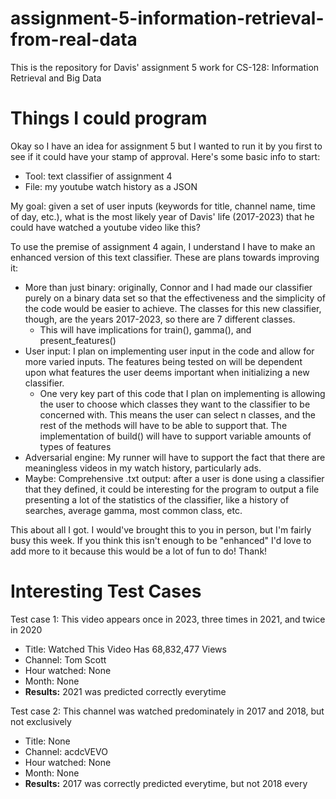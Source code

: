 # assignment-5-information-retrieval-from-real-data
This is the repository for Davis' assignment 5 work for CS-128: Information Retrieval and Big Data

# Things I could program

Okay so I have an idea for assignment 5 but I wanted to run it by you first to see if it could have your stamp of approval. Here's some basic info to start:

- Tool: text classifier of assignment 4
- File: my youtube watch history as a JSON

My goal: given a set of user inputs (keywords for title, channel name, time of day, etc.), what is the most likely year 
of Davis' life (2017-2023) that he could have watched a youtube video like this?

To use the premise of assignment 4 again, I understand I have to make an enhanced version of this text classifier. These
are plans towards improving it:

- More than just binary: originally, Connor and I had made our classifier purely on a binary data set so that the
effectiveness and the simplicity of the code would be easier to achieve. The classes for this new classifier, though,
are the years 2017-2023, so there are 7 different classes.
  - This will have implications for train(), gamma(), and present_features()
- User input: I plan on implementing user input in the code and allow for more varied inputs. The features being tested
on will be dependent upon what features the user deems important when initializing a new classifier.
  - One very key part of this code that I plan on implementing is allowing the user to choose which classes they want to
the classifier to be concerned with. This means the user can select n classes, and the rest of the methods will have to
be able to support that.
The implementation of build() will have to support variable amounts of types of features
- Adversarial engine: My runner will have to support the fact that there are meaningless videos in my watch history,
particularly ads.
- Maybe: Comprehensive .txt output: after a user is done using a classifier that they defined, it could be interesting
for the program to output a file presenting a lot of the statistics of the classifier, like a history of searches, average gamma, most common class, etc.

This about all I got. I would've brought this to you in person, but I'm fairly busy this week. If you think this isn't 
enough to be "enhanced" I'd love to add more to it because this would be a lot of fun to do! Thank!

# Interesting Test Cases

Test case 1: This video appears once in 2023, three times in 2021, and twice in 2020
- Title: Watched This Video Has 68,832,477 Views
- Channel: Tom Scott
- Hour watched: None
- Month: None
- **Results:** 2021 was predicted correctly everytime

Test case 2: This channel was watched predominately in 2017 and 2018, but not exclusively
- Title: None
- Channel: acdcVEVO
- Hour watched: None
- Month: None
- **Results:** 2017 was correctly predicted everytime, but not 2018 every